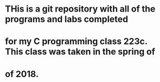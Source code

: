 # THis is a git repository with all of the programs and labs completed 
# for my C programming class 223c. This class was taken in the spring of 
# of 2018. 

